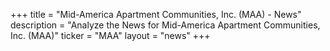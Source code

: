 +++
title = "Mid-America Apartment Communities, Inc. (MAA) - News"
description = "Analyze the News for Mid-America Apartment Communities, Inc. (MAA)"
ticker = "MAA"
layout = "news"
+++

